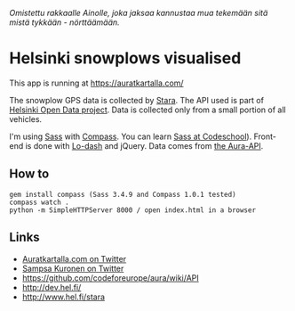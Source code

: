 _Omistettu rakkaalle Ainolle, joka jaksaa kannustaa mua tekemään sitä mistä tykkään - nörttäämään._

# Helsinki snowplows visualised

This app is running at https://auratkartalla.com/

The snowplow GPS data is collected by [Stara](http://www.hel.fi/stara). The API used is part of [Helsinki Open Data project](http://dev.hel.fi/). Data is collected only from a small portion of all vehicles.

I'm using [Sass](http://sass-lang.com/) with [Compass](http://compass-style.org/). You can learn [Sass at Codeschool](https://www.codeschool.com/courses/assembling-sass)). Front-end is done with [Lo-dash](https://lodash.com/) and jQuery. Data comes from [the Aura-API](https://github.com/City-of-Helsinki/aura/wiki/API).

## How to

    gem install compass (Sass 3.4.9 and Compass 1.0.1 tested)
    compass watch .
    python -m SimpleHTTPServer 8000 / open index.html in a browser

## Links
- [Auratkartalla.com on Twitter](https://twitter.com/auratkartalla)
- [Sampsa Kuronen on Twitter](https://twitter.com/sampsakuronen)
- https://github.com/codeforeurope/aura/wiki/API
- http://dev.hel.fi/
- http://www.hel.fi/stara
